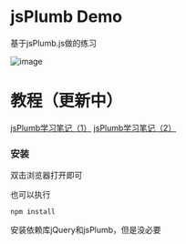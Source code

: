 # jsPlumb Demo

基于jsPlumb.js做的练习

![image](https://github.com/think2cat/jsplumb_demo/blob/master/screenshot/js7.gif)

# 教程（更新中）
[jsPlumb学习笔记（1）](http://www.21ido.com/?p=1867)
[jsPlumb学习笔记（2）](http://www.21ido.com/?p=1881)

### 安装

双击浏览器打开即可

也可以执行
```
npm install
```
安装依赖库jQuery和jsPlumb，但是没必要
